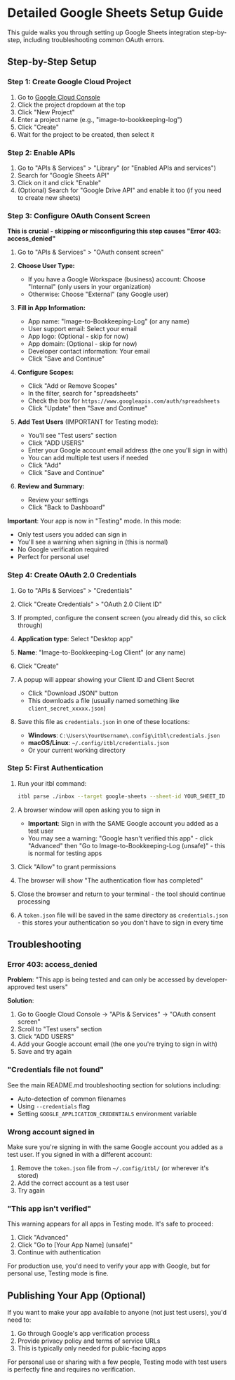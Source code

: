 # Detailed Google Sheets Setup Guide

This guide walks you through setting up Google Sheets integration step-by-step, including troubleshooting common OAuth errors.

## Step-by-Step Setup

### Step 1: Create Google Cloud Project

1. Go to [Google Cloud Console](https://console.cloud.google.com/)
2. Click the project dropdown at the top
3. Click "New Project"
4. Enter a project name (e.g., "image-to-bookkeeping-log")
5. Click "Create"
6. Wait for the project to be created, then select it

### Step 2: Enable APIs

1. Go to "APIs & Services" > "Library" (or "Enabled APIs and services")
2. Search for "Google Sheets API"
3. Click on it and click "Enable"
4. (Optional) Search for "Google Drive API" and enable it too (if you need to create new sheets)

### Step 3: Configure OAuth Consent Screen

**This is crucial - skipping or misconfiguring this step causes "Error 403: access_denied"**

1. Go to "APIs & Services" > "OAuth consent screen"

2. **Choose User Type:**
   - If you have a Google Workspace (business) account: Choose "Internal" (only users in your organization)
   - Otherwise: Choose "External" (any Google user)

3. **Fill in App Information:**
   - App name: "Image-to-Bookkeeping-Log" (or any name)
   - User support email: Select your email
   - App logo: (Optional - skip for now)
   - App domain: (Optional - skip for now)
   - Developer contact information: Your email
   - Click "Save and Continue"

4. **Configure Scopes:**
   - Click "Add or Remove Scopes"
   - In the filter, search for "spreadsheets"
   - Check the box for `https://www.googleapis.com/auth/spreadsheets`
   - Click "Update" then "Save and Continue"

5. **Add Test Users** (IMPORTANT for Testing mode):
   - You'll see "Test users" section
   - Click "ADD USERS"
   - Enter your Google account email address (the one you'll sign in with)
   - You can add multiple test users if needed
   - Click "Add"
   - Click "Save and Continue"

6. **Review and Summary:**
   - Review your settings
   - Click "Back to Dashboard"

**Important**: Your app is now in "Testing" mode. In this mode:
- Only test users you added can sign in
- You'll see a warning when signing in (this is normal)
- No Google verification required
- Perfect for personal use!

### Step 4: Create OAuth 2.0 Credentials

1. Go to "APIs & Services" > "Credentials"

2. Click "Create Credentials" > "OAuth 2.0 Client ID"

3. If prompted, configure the consent screen (you already did this, so click through)

4. **Application type**: Select "Desktop app"

5. **Name**: "Image-to-Bookkeeping-Log Client" (or any name)

6. Click "Create"

7. A popup will appear showing your Client ID and Client Secret
   - Click "Download JSON" button
   - This downloads a file (usually named something like `client_secret_xxxxx.json`)

8. Save this file as `credentials.json` in one of these locations:
   - **Windows**: `C:\Users\YourUsername\.config\itbl\credentials.json`
   - **macOS/Linux**: `~/.config/itbl/credentials.json`
   - Or your current working directory

### Step 5: First Authentication

1. Run your itbl command:
   ```bash
   itbl parse ./inbox --target google-sheets --sheet-id YOUR_SHEET_ID
   ```

2. A browser window will open asking you to sign in
   - **Important**: Sign in with the SAME Google account you added as a test user
   - You may see a warning: "Google hasn't verified this app" - click "Advanced" then "Go to Image-to-Bookkeeping-Log (unsafe)" - this is normal for testing apps

3. Click "Allow" to grant permissions

4. The browser will show "The authentication flow has completed"

5. Close the browser and return to your terminal - the tool should continue processing

6. A `token.json` file will be saved in the same directory as `credentials.json` - this stores your authentication so you don't have to sign in every time

## Troubleshooting

### Error 403: access_denied

**Problem**: "This app is being tested and can only be accessed by developer-approved test users"

**Solution**: 
1. Go to Google Cloud Console → "APIs & Services" → "OAuth consent screen"
2. Scroll to "Test users" section
3. Click "ADD USERS"
4. Add your Google account email (the one you're trying to sign in with)
5. Save and try again

### "Credentials file not found"

See the main README.md troubleshooting section for solutions including:
- Auto-detection of common filenames
- Using `--credentials` flag
- Setting `GOOGLE_APPLICATION_CREDENTIALS` environment variable

### Wrong account signed in

Make sure you're signing in with the same Google account you added as a test user. If you signed in with a different account:
1. Remove the `token.json` file from `~/.config/itbl/` (or wherever it's stored)
2. Add the correct account as a test user
3. Try again

### "This app isn't verified"

This warning appears for all apps in Testing mode. It's safe to proceed:
1. Click "Advanced"
2. Click "Go to [Your App Name] (unsafe)"
3. Continue with authentication

For production use, you'd need to verify your app with Google, but for personal use, Testing mode is fine.

## Publishing Your App (Optional)

If you want to make your app available to anyone (not just test users), you'd need to:
1. Go through Google's app verification process
2. Provide privacy policy and terms of service URLs
3. This is typically only needed for public-facing apps

For personal use or sharing with a few people, Testing mode with test users is perfectly fine and requires no verification.

